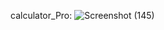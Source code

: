 calculator_Pro:
![Screenshot (145)](https://github.com/user-attachments/assets/75d32d13-7235-4c7e-9840-81c58b0e78dc)
